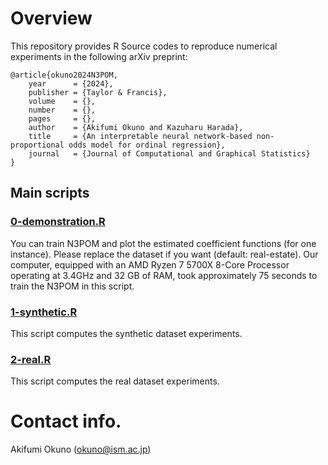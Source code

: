 # Overview
This repository provides R Source codes to reproduce numerical experiments in the following arXiv preprint:

```
@article{okuno2024N3POM,
    year      = {2024},
    publisher = {Taylor & Francis},
    volume    = {},
    number    = {},
    pages     = {},
    author    = {Akifumi Okuno and Kazuharu Harada},
    title     = {An interpretable neural network-based non-proportional odds model for ordinal regression},
    journal   = {Journal of Computational and Graphical Statistics}
}
```

## Main scripts
### <a href="https://github.com/oknakfm/N3POM/blob/main/0-demonstration.R">0-demonstration.R</a>
You can train N3POM and plot the estimated coefficient functions (for one instance). Please replace the dataset if you want (default: real-estate). 
Our computer, equipped with an AMD Ryzen 7 5700X 8-Core Processor operating at 3.4GHz and 32 GB of RAM, took approximately 75 seconds to train the N3POM in this script.

### <a href="https://github.com/oknakfm/N3POM/blob/main/1-synthetic.R">1-synthetic.R</a>
This script computes the synthetic dataset experiments.

### <a href="https://github.com/oknakfm/N3POM/blob/main/2-real.R">2-real.R</a>
This script computes the real dataset experiments.

# Contact info.
Akifumi Okuno (okuno@ism.ac.jp)
